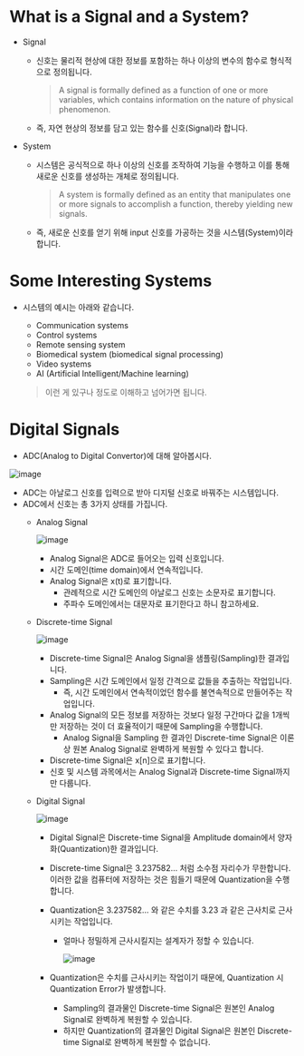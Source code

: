 # What is a Signal and a System?

- Signal
    - 신호는 물리적 현상에 대한 정보를 포함하는 하나 이상의 변수의 함수로 형식적으로 정의됩니다.
        
        > A signal is formally defined as a function of one or more
        variables, which contains information on the nature of physical
        phenomenon.
        > 
    - 즉, 자연 현상의 정보를 담고 있는 함수를 신호(Signal)라 합니다.
- System
    - 시스템은 공식적으로 하나 이상의 신호를 조작하여 기능을 수행하고 이를 통해 새로운 신호를 생성하는 개체로 정의됩니다.
        
        > A system is formally defined as an entity that manipulates one or more signals to accomplish a function, thereby yielding new signals.
        > 
    - 즉, 새로운 신호를 얻기 위해 input 신호를 가공하는 것을 시스템(System)이라 합니다.

# Some Interesting Systems

- 시스템의 예시는 아래와 같습니다.
    - Communication systems
    - Control systems
    - Remote sensing system
    - Biomedical system (biomedical signal processing)
    - Video systems
    - AI (Artificial Intelligent/Machine learning)
    
    > 이런 게 있구나 정도로 이해하고 넘어가면 됩니다.
    > 

# Digital Signals

- ADC(Analog to Digital Convertor)에 대해 알아봅시다.

![image](https://github.com/user-attachments/assets/0a50702d-5c2c-4618-a51e-4c444cf2df2d)

- ADC는 아날로그 신호를 입력으로 받아 디지털 신호로 바꿔주는 시스템입니다.
- ADC에서 신호는 총 3가지 상태를 가집니다.
    - Analog Signal
      
        ![image](https://github.com/user-attachments/assets/a66ea5aa-fa40-49b2-b71c-ef7da1a27c4a)

        
        - Analog Signal은 ADC로 들어오는 입력 신호입니다.
        - 시간 도메인(time domain)에서 연속적입니다.
        - Analog Signal은 x(t)로 표기합니다.
            - 관례적으로 시간 도메인의 아날로그 신호는 소문자로 표기합니다.
            - 주파수 도메인에서는 대문자로 표기한다고 하니 참고하세요.
    - Discrete-time Signal
      
        ![image](https://github.com/user-attachments/assets/87dd6451-4c93-4388-9850-9281ea4b8ea0)
        
        - Discrete-time Signal은 Analog Signal을 샘플링(Sampling)한 결과입니다.
        - Sampling은 시간 도메인에서 일정 간격으로 값들을 추출하는 작업입니다.
            - 즉, 시간 도메인에서 연속적이었던 함수를 불연속적으로 만들어주는 작업입니다.
        - Analog Signal의 모든 정보를 저장하는 것보다 일정 구간마다 값을 1개씩만 저장하는 것이 더 효율적이기 때문에 Sampling을 수행합니다.
            - Analog Signal을 Sampling 한 결과인 Discrete-time Signal은 이론상 원본 Analog Signal로 완벽하게 복원할 수 있다고 합니다.
        - Discrete-time Signal은 x[n]으로 표기합니다.
        - 신호 및 시스템 과목에서는 Analog Signal과 Discrete-time Signal까지만 다룹니다.
    - Digital Signal
        
        ![image](https://github.com/user-attachments/assets/2a933011-3b09-422a-8b55-0fd2b45d3798)
        
        - Digital Signal은 Discrete-time Signal을 Amplitude domain에서 양자화(Quantization)한 결과입니다.
        - Discrete-time Signal은 3.237582… 처럼 소수점 자리수가 무한합니다. 이러한 값을 컴퓨터에 저장하는 것은 힘들기 때문에 Quantization을 수행합니다.
        - Quantization은 3.237582… 와 같은 수치를 3.23 과 같은 근사치로 근사시키는 작업입니다.
            - 얼마나 정밀하게 근사시킬지는 설계자가 정할 수 있습니다.
                
                ![image](https://github.com/user-attachments/assets/b2d2fbc0-a527-4db1-a19a-2bfa3af35201)

        - Quantization은 수치를 근사시키는 작업이기 때문에, Quantization 시 Quantization Error가 발생합니다.
            - Sampling의 결과물인 Discrete-time Signal은 원본인 Analog Signal로 완벽하게 복원할 수 있습니다.
            - 하지만 Quantization의 결과물인 Digital Signal은 원본인 Discrete-time Signal로 완벽하게 복원할 수 없습니다.
